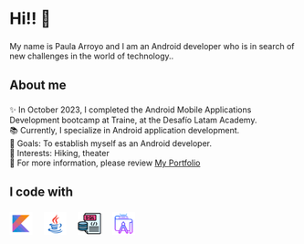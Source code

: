 <h1 align="left">Hi!! 👋 </h1>

###

<p align="left">My name is Paula Arroyo and I am an Android developer who is in search of new challenges in the world of technology..</p>

###

<h2 align="left">About me</h2>

###

<p align="left">
  ✨ In October 2023, I completed the Android Mobile Applications Development bootcamp at Traine, at the Desafío Latam Academy.  
  <br>📚 Currently, I specialize in Android application development.
  <br>🎯 Goals: To establish myself as an Android developer.
  <br>🎲 Interests: Hiking, theater
  <br>📂 For more information, please review <a href="https://paulasalvo.github.io/">My Portfolio</a>
</p>

###

<h2 align="left">I code with</h2>

###

<div align="left">
  <img src="assets/icons/icons8-kotlin-240.svg" height="40" alt="javascript logo"  />
  <img width="12" />
  <img src="assets/icons/icons8-java-240.svg" height="40" alt="typescript logo"  />
  <img width="12" />
  <img src="assets/icons/sql3.png" height="40" alt="react logo"  />
  <img width="12" />
  <img src="assets/icons/icons8-android-studio-256.svg" height="40" alt="nextjs logo"  />
  <img width="12" />
</div>

###
